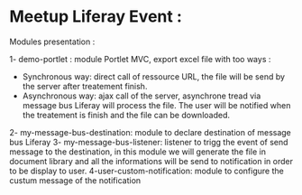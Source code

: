 # Meetup Liferay Event :
Modules presentation : 

1- demo-portlet : module Portlet MVC, export excel file with too ways : 
  * Synchronous way: direct call of ressource URL, the file will be send by the server after treatement finish.
  * Asynchronous way: ajax call of the server, asynchrone tread via message bus Liferay will process the file. The user will be notified when the treatement is finish and the file can be downloaded. 

2- my-message-bus-destination: module to declare destination of message bus Liferay 
3- my-message-bus-listener: listener to trigg the event of send message to the destination, in this module we will generate the file in document library and all the informations will be send to notification in order to be display to user.
4-user-custom-notification: module to configure the custum message of the notification
